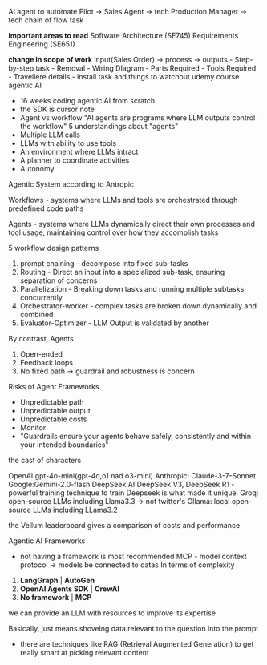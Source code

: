 AI agent to automate Pilot -> Sales Agent -> tech Production Manager -> tech chain of flow task

**important areas to read**
Software Architecture (SE745)
Requirements Engineering (SE651)

**change in scope of work**
input(Sales Order) -> process -> outputs
                    - Step-by-step task
                    - Removal
                    - Wiring DIagram
                    - Parts Required
                    - Tools Required
                    - Travellere details
                    - install task and things to watchout
udemy course agentic AI
- 16 weeks coding agentic AI from scratch.
- the SDK is cursor
note
- Agent vs workflow
"AI agents are programs where LLM outputs control the workflow"
5 understandings about "agents"
- Multiple LLM calls
- LLMs with ability to use tools
- An environment where LLMs intract
- A planner to coordinate activities
- Autonomy

Agentic System according to Antropic

Workflows - systems where LLMs and tools are orchestrated through predefined code paths

Agents - systems where LLMs dynamically direct their own processes and tool usage, maintaining control over how they accomplish tasks

5 workflow design patterns

1. prompt chaining - decompose into fixed sub-tasks
2. Routing - Direct an input into a specialized sub-task, ensuring separation of concerns
3. Parallelization - Breaking down tasks and running multiple subtasks concurrently
4. Orchestrator-worker - complex tasks are broken down dynamically and combined
5. Evaluator-Optimizer - LLM Output is validated by another

By contrast, Agents

1. Open-ended
2. Feedback loops
3. No fixed path
-> guardrail and robustness is concern 

Risks of Agent Frameworks
- Unpredictable path
- Unpredictable output
- Unpredictable costs
- Monitor
- "Guardrails ensure your agents behave safely, consistently and within your intended boundaries"

the cast of characters

OpenAI:gpt-4o-mini(gpt-4o,o1 nad o3-mini)
Anthropic: Claude-3-7-Sonnet
Google:Gemini-2.0-flash
DeepSeek AI:DeepSeek V3, DeepSeek R1
    -powerful training technique to train Deepseek is what made it unique.
Groq: open-source LLMs including Llama3.3 -> not twitter's
Ollama: local open-source LLMs including LLama3.2

the Vellum leaderboard gives a comparison of costs and performance

Agentic AI Frameworks

- not having a framework is most recommended
MCP - model context protocol -> models be connected to datas
In terms of complexity
1. **LangGraph** | **AutoGen**
2. **OpenAI Agents SDK** | **CrewAI**
3. **No framework** | **MCP**

we can provide an LLM with resources to improve its expertise

Basically, just means shoveing data relevant to the question into the prompt

* there are techniques like RAG (Retrieval Augmented Generation) to get really smart at picking relevant content